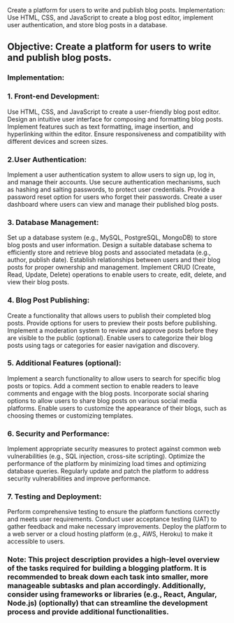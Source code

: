 Create a platform for users to write and publish blog posts. Implementation: Use HTML, CSS, and JavaScript to create a blog post editor, implement user authentication, and store blog posts in a database.
## Objective: Create a platform for users to write and publish blog posts.

### Implementation:

### 1. Front-end Development:

Use HTML, CSS, and JavaScript to create a user-friendly blog post editor.
Design an intuitive user interface for composing and formatting blog posts.
Implement features such as text formatting, image insertion, and hyperlinking within the editor.
Ensure responsiveness and compatibility with different devices and screen sizes.
### 2.User Authentication:

Implement a user authentication system to allow users to sign up, log in, and manage their accounts.
Use secure authentication mechanisms, such as hashing and salting passwords, to protect user credentials.
Provide a password reset option for users who forget their passwords.
Create a user dashboard where users can view and manage their published blog posts.
### 3. Database Management:

Set up a database system (e.g., MySQL, PostgreSQL, MongoDB) to store blog posts and user information.
Design a suitable database schema to efficiently store and retrieve blog posts and associated metadata (e.g., author, publish date).
Establish relationships between users and their blog posts for proper ownership and management.
Implement CRUD (Create, Read, Update, Delete) operations to enable users to create, edit, delete, and view their blog posts.
###  4. Blog Post Publishing:

Create a functionality that allows users to publish their completed blog posts.
Provide options for users to preview their posts before publishing.
Implement a moderation system to review and approve posts before they are visible to the public (optional).
Enable users to categorize their blog posts using tags or categories for easier navigation and discovery.
###  5. Additional Features (optional):

Implement a search functionality to allow users to search for specific blog posts or topics.
Add a comment section to enable readers to leave comments and engage with the blog posts.
Incorporate social sharing options to allow users to share blog posts on various social media platforms.
Enable users to customize the appearance of their blogs, such as choosing themes or customizing templates.
###  6. Security and Performance:

Implement appropriate security measures to protect against common web vulnerabilities (e.g., SQL injection, cross-site scripting).
Optimize the performance of the platform by minimizing load times and optimizing database queries.
Regularly update and patch the platform to address security vulnerabilities and improve performance.
### 7. Testing and Deployment:

Perform comprehensive testing to ensure the platform functions correctly and meets user requirements.
Conduct user acceptance testing (UAT) to gather feedback and make necessary improvements.
Deploy the platform to a web server or a cloud hosting platform (e.g., AWS, Heroku) to make it accessible to users.

### Note: This project description provides a high-level overview of the tasks required for building a blogging platform. It is recommended to break down each task into smaller, more manageable subtasks and plan accordingly. Additionally, consider using frameworks or libraries (e.g., React, Angular, Node.js) (optionally) that can streamline the development process and provide additional functionalities.
